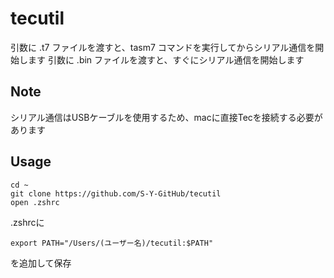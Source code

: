 # tecutil

引数に .t7 ファイルを渡すと、tasm7 コマンドを実行してからシリアル通信を開始します
引数に .bin ファイルを渡すと、すぐにシリアル通信を開始します

## Note

シリアル通信はUSBケーブルを使用するため、macに直接Tecを接続する必要があります

## Usage

```
cd ~
git clone https://github.com/S-Y-GitHub/tecutil
open .zshrc
```

.zshrcに
```
export PATH="/Users/(ユーザー名)/tecutil:$PATH"
```
を追加して保存
